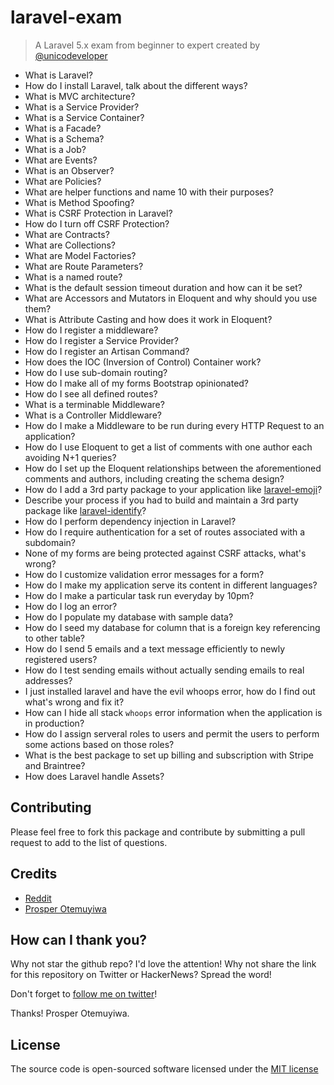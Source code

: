 # laravel-exam
> A Laravel 5.x exam from beginner to expert created by [@unicodeveloper](https://twitter.com/unicodeveloper)

* What is Laravel?
* How do I install Laravel, talk about the different ways?
* What is MVC architecture?
* What is a Service Provider?
* What is a Service Container?
* What is a Facade?
* What is a Schema?
* What is a Job?
* What are Events?
* What is an Observer?
* What are Policies?
* What are helper functions and name 10 with their purposes?
* What is Method Spoofing?
* What is CSRF Protection in Laravel?
* How do I turn off CSRF Protection?
* What are Contracts?
* What are Collections?
* What are Model Factories?
* What are Route Parameters?
* What is a named route?
* What is the default session timeout duration and how can it be set?
* What are Accessors and Mutators in Eloquent and why should you use them?
* What is Attribute Casting and how does it work in Eloquent?
* How do I register a middleware?
* How do I register a Service Provider?
* How do I register an Artisan Command?
* How does the IOC (Inversion of Control) Container work?
* How do I use sub-domain routing?
* How do I make all of my forms Bootstrap opinionated?
* How do I see all defined routes?
* What is a terminable Middleware?
* What is a Controller Middleware?
* How do I make a Middleware to be run during every HTTP Request to an application?
* How do I use Eloquent to get a list of comments with one author each avoiding N+1 queries?
* How do I set up the Eloquent relationships between the aforementioned comments and authors, including creating the schema design?
* How do I add a 3rd party package to your application like [laravel-emoji](https://github.com/unicodeveloper/laravel-emoji)?
* Describe your process if you had to build and maintain a 3rd party package like [laravel-identify](https://github.com/unicodeveloper/laravel-identify)?
* How do I perform dependency injection in Laravel?
* How do I require authentication for a set of routes associated with a subdomain?
* None of my forms are being protected against CSRF attacks, what's wrong?
* How do I customize validation error messages for a form?
* How do I make my application serve its content in different languages?
* How do I make a particular task run everyday by 10pm?
* How do I log an error?
* How do I populate my database with sample data?
* How do I seed my database for column that is a foreign key referencing to other table?
* How do I send 5 emails and a text message efficiently to newly registered users?
* How do I test sending emails without actually sending emails to real addresses?
* I just installed laravel and have the evil whoops error, how do I find out what's wrong and fix it?
* How can I hide all stack `whoops` error information when the application is in production?
* How do I assign serveral roles to users and permit the users to perform some actions based on those roles?
* What is the best package to set up billing and subscription with Stripe and Braintree?
* How does Laravel handle Assets?



## Contributing

Please feel free to fork this package and contribute by submitting a pull request to add to the list of questions.


## Credits

- [Reddit](https://www.reddit.com/r/laravel/comments/2cnrm8/laravel_interview_questions)
- [Prosper Otemuyiwa](https://twitter.com/unicodeveloper)


## How can I thank you?

Why not star the github repo? I'd love the attention! Why not share the link for this repository on Twitter or HackerNews? Spread the word!

Don't forget to [follow me on twitter](https://twitter.com/unicodeveloper)!

Thanks!
Prosper Otemuyiwa.


## License

The source code is open-sourced software licensed under the [MIT license](LICENSE.md)
